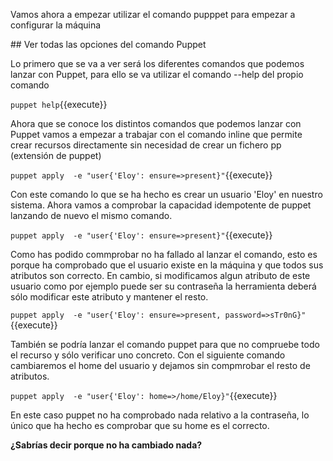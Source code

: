 Vamos ahora a empezar utilizar el comando pupppet para empezar a configurar la máquina

## Ver todas las opciones del comando Puppet

Lo primero que se va a ver será los diferentes comandos que podemos lanzar con Puppet, para ello se va utilizar el comando --help del propio comando

`puppet help`{{execute}}

Ahora que se conoce los distintos comandos que podemos lanzar con Puppet vamos a empezar a trabajar con el comando inline que permite crear recursos directamente sin necesidad de crear un fichero pp (extensión de puppet)

`puppet apply  -e "user{'Eloy': ensure=>present}"`{{execute}}

Con este comando lo que se ha hecho es crear un usuario 'Eloy' en nuestro sistema. Ahora vamos a comprobar la capacidad idempotente de puppet lanzando de nuevo el mismo comando.

`puppet apply  -e "user{'Eloy': ensure=>present}"`{{execute}}

Como has podido commprobar no ha fallado al lanzar el comando, esto es porque ha comprobado que el usuario existe en la máquina y que todos sus atributos son correcto. En cambio, si modificamos algun atributo de este usuario como por ejemplo puede ser su contraseña la herramienta deberá sólo modificar este atributo y mantener el resto.

`puppet apply  -e "user{'Eloy': ensure=>present, password=>sTr0nG}"`{{execute}}

También se podría lanzar el comando puppet para que no compruebe todo el recurso y sólo verificar uno concreto. Con el siguiente comando cambiaremos el home del usuario y dejamos sin compmrobar el resto de atributos.

`puppet apply  -e "user{'Eloy': home=>/home/Eloy}"`{{execute}}

En este caso puppet no ha comprobado nada relativo a la contraseña, lo único que ha hecho es comprobar que su home es el correcto.

__¿Sabrías decir porque no ha cambiado nada?__

